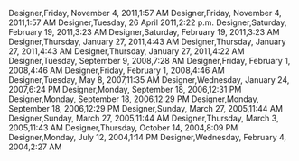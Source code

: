 ﻿Designer,Friday, November 4, 2011,1:57 AMDesigner,Friday, November 4, 2011,1:57 AMDesigner,Tuesday, 26 April 2011,2:22 p.m.Designer,Saturday, February 19, 2011,3:23 AMDesigner,Saturday, February 19, 2011,3:23 AMDesigner,Thursday, January 27, 2011,4:43 AMDesigner,Thursday, January 27, 2011,4:43 AMDesigner,Thursday, January 27, 2011,4:22 AMDesigner,Tuesday, September 9, 2008,7:28 AMDesigner,Friday, February 1, 2008,4:46 AMDesigner,Friday, February 1, 2008,4:46 AMDesigner,Tuesday, May 8, 2007,11:35 AMDesigner,Wednesday, January 24, 2007,6:24 PMDesigner,Monday, September 18, 2006,12:31 PMDesigner,Monday, September 18, 2006,12:29 PMDesigner,Monday, September 18, 2006,12:29 PMDesigner,Sunday, March 27, 2005,11:44 AMDesigner,Sunday, March 27, 2005,11:44 AMDesigner,Thursday, March 3, 2005,11:43 AMDesigner,Thursday, October 14, 2004,8:09 PMDesigner,Monday, July 12, 2004,1:14 PMDesigner,Wednesday, February 4, 2004,2:27 AM